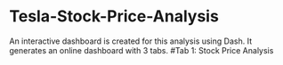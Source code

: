 # Tesla-Stock-Price-Analysis
An interactive dashboard is created for this analysis using Dash. It generates an online dashboard with 3 tabs.
#Tab 1: Stock Price Analysis
